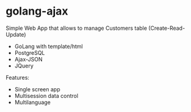 # golang-ajax
Simple Web App that allows to manage Customers table
(Create-Read-Update)
- GoLang with template/html
- PostgreSQL
- Ajax-JSON
- JQuery

Features:
- Single screen app
- Multisession data control
- Multilanguage
